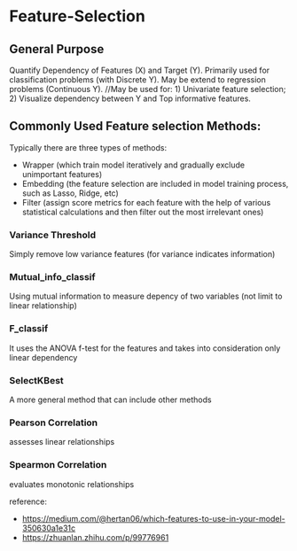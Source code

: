 # Feature-Selection
## General Purpose
Quantify Dependency of Features (X) and Target (Y). Primarily used for classification problems (with Discrete Y). May be extend to regression problems (Continuous Y).
//May be used for: 1) Univariate feature selection; 2) Visualize dependency between Y and Top informative features.


## Commonly Used Feature selection Methods: 
Typically there are three types of methods: 
 - Wrapper (which train model iteratively and gradually exclude unimportant features)
 - Embedding (the feature selection are included in model training process, such as Lasso, Ridge, etc)
 - Filter (assign score metrics for each feature with the help of various statistical calculations and then filter out the most irrelevant ones)
### Variance Threshold
Simply remove low variance features (for variance indicates information)
### Mutual_info_classif
Using mutual information to measure depency of two variables (not limit to linear relationship)
### F_classif
It uses the ANOVA f-test for the features and takes into consideration only linear dependency
### SelectKBest
A more general method that can include other methods
### Pearson Correlation
assesses linear relationships
### Spearmon Correlation
evaluates monotonic relationships

reference:
 - https://medium.com/@hertan06/which-features-to-use-in-your-model-350630a1e31c
 - https://zhuanlan.zhihu.com/p/99776961
